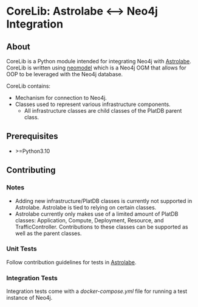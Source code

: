 # CoreLib: Astrolabe <--> Neo4j Integration

## About 

CoreLib is a Python module intended for integrating Neo4j with [Astrolabe](https://github.com/astrolabe-oss/astrolabe). 
CoreLib is written using [neomodel](https://github.com/neo4j-contrib/neomodel)
which is a Neo4j OGM that allows for OOP to be leveraged with the Neo4j database.

CoreLib contains:
* Mechanism for connection to Neo4j.
* Classes used to represent various infrastructure components.
    * All infrastructure classes are child classes of the PlatDB parent class.

## Prerequisites 

* \>=Python3.10

## Contributing

### Notes

* Adding new infrastructure/PlatDB classes is currently not supported in
Astrolabe. Astrolabe is tied to relying on certain classes.
* Astrolabe currently only makes use of a limited amount of PlatDB classes:
Application, Compute, Deployment, Resource, and TrafficController. Contributions
to these classes can be supported as well as the parent classes.

### Unit Tests

Follow contribution guidelines for tests in 
[Astrolabe](https://github.com/astrolabe-oss/astrolabe?tab=readme-ov-file#contributing).

### Integration Tests

Integration tests come with a _docker-compose.yml_ file for running a test 
instance of Neo4j.